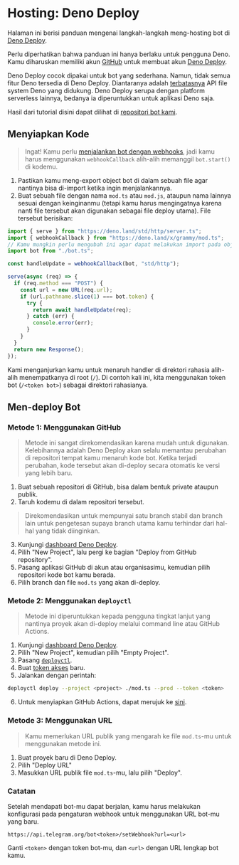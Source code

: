 # Hosting: Deno Deploy

Halaman ini berisi panduan mengenai langkah-langkah meng-hosting bot di [Deno Deploy](https://deno.com/deploy).

Perlu diperhatikan bahwa panduan ini hanya berlaku untuk pengguna Deno.
Kamu diharuskan memiliki akun [GitHub](https://github.com) untuk membuat akun [Deno Deploy](https://deno.com/deploy).

Deno Deploy cocok dipakai untuk bot yang sederhana.
Namun, tidak semua fitur Deno tersedia di Deno Deploy.
Diantaranya adalah [terbatasnya](https://deno.com/deploy/docs/runtime-fs) API file system Deno yang didukung.
Deno Deploy serupa dengan platform serverless lainnya, bedanya ia diperuntukkan untuk aplikasi Deno saja.

Hasil dari tutorial disini dapat dilihat di [repositori bot kami](https://github.com/grammyjs/examples/tree/main/deno-deploy).

## Menyiapkan Kode

> Ingat! Kamu perlu [menjalankan bot dengan webhooks](../guide/deployment-types.md#bagaimana-cara-menggunakan-webhook), jadi kamu harus menggunakan `webhookCallback` alih-alih memanggil `bot.start()` di kodemu.

1. Pastikan kamu meng-export object bot di dalam sebuah file agar nantinya bisa di-import ketika ingin menjalankannya.
2. Buat sebuah file dengan nama `mod.ts` atau `mod.js`, ataupun nama lainnya sesuai dengan keinginanmu (tetapi kamu harus mengingatnya karena nanti file tersebut akan digunakan sebagai file deploy utama). File tersebut berisikan:

```ts
import { serve } from "https://deno.land/std/http/server.ts";
import { webhookCallback } from "https://deno.land/x/grammy/mod.ts";
// Kamu mungkin perlu mengubah ini agar dapat melakukan import pada object bot-mu.
import bot from "./bot.ts";

const handleUpdate = webhookCallback(bot, "std/http");

serve(async (req) => {
  if (req.method === "POST") {
    const url = new URL(req.url);
    if (url.pathname.slice(1) === bot.token) {
      try {
        return await handleUpdate(req);
      } catch (err) {
        console.error(err);
      }
    }
  }
  return new Response();
});
```

Kami menganjurkan kamu untuk menaruh handler di direktori rahasia alih-alih menempatkanya di root (`/`).
Di contoh kali ini, kita menggunakan token bot (`/<token bot>`) sebagai direktori rahasianya.

## Men-deploy Bot

### Metode 1: Menggunakan GitHub

> Metode ini sangat direkomendasikan karena mudah untuk digunakan.
> Kelebihannya adalah Deno Deploy akan selalu memantau perubahan di repositori tempat kamu menaruh kode bot.
> Ketika terjadi perubahan, kode tersebut akan di-deploy secara otomatis ke versi yang lebih baru.

1. Buat sebuah repositori di GitHub, bisa dalam bentuk private ataupun publik.
2. Taruh kodemu di dalam repositori tersebut.

> Direkomendasikan untuk mempunyai satu branch stabil dan branch lain untuk pengetesan supaya branch utama kamu terhindar dari hal-hal yang tidak diinginkan.

3. Kunjungi [dashboard Deno Deploy](https://dash.deno.com/projects).
4. Pilih "New Project", lalu pergi ke bagian "Deploy from GitHub repository".
5. Pasang aplikasi GitHub di akun atau organisasimu, kemudian pilih repositori kode bot kamu berada.
6. Pilih branch dan file `mod.ts` yang akan di-deploy.

### Metode 2: Menggunakan `deployctl`

> Metode ini diperuntukkan kepada pengguna tingkat lanjut yang nantinya proyek akan di-deploy melalui command line atau GitHub Actions.

1. Kunjungi [dashboard Deno Deploy](https://dash.deno.com/projects).
2. Pilih "New Project", kemudian pilih "Empty Project".
3. Pasang [`deployctl`](https://github.com/denoland/deployctl).
4. Buat [token akses](https://dash.deno.com/user/access-tokens) baru.
5. Jalankan dengan perintah:

```sh
deployctl deploy --project <project> ./mod.ts --prod --token <token>
```

6. Untuk menyiapkan GitHub Actions, dapat merujuk ke [sini](https://github.com/denoland/deployctl/blob/main/action/README.md).

### Metode 3: Menggunakan URL

> Kamu memerlukan URL publik yang mengarah ke file `mod.ts`-mu untuk menggunakan metode ini.

1. Buat proyek baru di Deno Deploy.
2. Pilih "Deploy URL"
3. Masukkan URL publik file `mod.ts`-mu, lalu pilih "Deploy".

### Catatan

Setelah mendapati bot-mu dapat berjalan, kamu harus melakukan konfigurasi pada pengaturan webhook untuk menggunakan URL bot-mu yang baru.

```text:no-line-numbers
https://api.telegram.org/bot<token>/setWebhook?url=<url>
```

Ganti `<token>` dengan token bot-mu, dan `<url>` dengan URL lengkap bot kamu.
